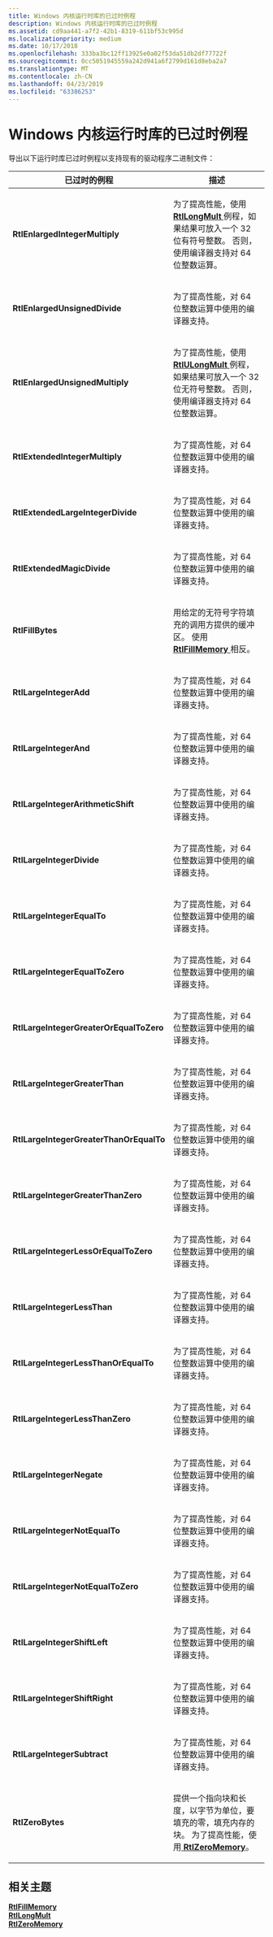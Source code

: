 ```yaml
---
title: Windows 内核运行时库的已过时例程
description: Windows 内核运行时库的已过时例程
ms.assetid: cd9aa441-a7f2-42b1-8319-611bf53c995d
ms.localizationpriority: medium
ms.date: 10/17/2018
ms.openlocfilehash: 333ba3bc12ff13925e0a02f53da51db2df77722f
ms.sourcegitcommit: 0cc5051945559a242d941a6f2799d161d8eba2a7
ms.translationtype: MT
ms.contentlocale: zh-CN
ms.lasthandoff: 04/23/2019
ms.locfileid: "63386253"
---
```

# <a name="windows-kernel-run-time-library-obsolete-routines"></a>Windows 内核运行时库的已过时例程


导出以下运行时库已过时例程以支持现有的驱动程序二进制文件：

<table>
<colgroup>
<col width="50%" />
<col width="50%" />
</colgroup>
<thead>
<tr class="header">
<th>已过时的例程</th>
<th>描述</th>
</tr>
</thead>
<tbody>
<tr class="odd">
<td><strong>RtlEnlargedIntegerMultiply</strong></td>
<td><p>为了提高性能，使用<a href="https://msdn.microsoft.com/library/windows/hardware/hh451490" data-raw-source="[&lt;strong&gt;RtlLongMult&lt;/strong&gt;](https://msdn.microsoft.com/library/windows/hardware/hh451490)"> <strong>RtlLongMult</strong> </a>例程，如果结果可放入一个 32 位有符号整数。 否则，使用编译器支持对 64 位整数运算。</p></td>
</tr>
<tr class="even">
<td><strong>RtlEnlargedUnsignedDivide</strong></td>
<td><p>为了提高性能，对 64 位整数运算中使用的编译器支持。</p></td>
</tr>
<tr class="odd">
<td><strong>RtlEnlargedUnsignedMultiply</strong></td>
<td><p>为了提高性能，使用<a href="https://msdn.microsoft.com/library/windows/hardware/hh451490" data-raw-source="[&lt;strong&gt;RtlULongMult&lt;/strong&gt;](https://msdn.microsoft.com/library/windows/hardware/hh451490)"> <strong>RtlULongMult</strong> </a>例程，如果结果可放入一个 32 位无符号整数。 否则，使用编译器支持对 64 位整数运算。</p></td>
</tr>
<tr class="even">
<td><strong>RtlExtendedIntegerMultiply</strong></td>
<td><p>为了提高性能，对 64 位整数运算中使用的编译器支持。</p></td>
</tr>
<tr class="odd">
<td><strong>RtlExtendedLargeIntegerDivide</strong></td>
<td><p>为了提高性能，对 64 位整数运算中使用的编译器支持。</p></td>
</tr>
<tr class="even">
<td><strong>RtlExtendedMagicDivide</strong></td>
<td><p>为了提高性能，对 64 位整数运算中使用的编译器支持。</p></td>
</tr>
<tr class="odd">
<td><strong>RtlFillBytes</strong></td>
<td><p>用给定的无符号字符填充的调用方提供的缓冲区。 使用<a href="https://msdn.microsoft.com/library/windows/hardware/ff561870" data-raw-source="[&lt;strong&gt;RtlFillMemory&lt;/strong&gt;](https://msdn.microsoft.com/library/windows/hardware/ff561870)"> <strong>RtlFillMemory</strong> </a>相反。</p></td>
</tr>
<tr class="even">
<td><strong>RtlLargeIntegerAdd</strong></td>
<td><p>为了提高性能，对 64 位整数运算中使用的编译器支持。</p></td>
</tr>
<tr class="odd">
<td><strong>RtlLargeIntegerAnd</strong></td>
<td><p>为了提高性能，对 64 位整数运算中使用的编译器支持。</p></td>
</tr>
<tr class="even">
<td><strong>RtlLargeIntegerArithmeticShift</strong></td>
<td><p>为了提高性能，对 64 位整数运算中使用的编译器支持。</p></td>
</tr>
<tr class="odd">
<td><strong>RtlLargeIntegerDivide</strong></td>
<td><p>为了提高性能，对 64 位整数运算中使用的编译器支持。</p></td>
</tr>
<tr class="even">
<td><strong>RtlLargeIntegerEqualTo</strong></td>
<td><p>为了提高性能，对 64 位整数运算中使用的编译器支持。</p></td>
</tr>
<tr class="odd">
<td><strong>RtlLargeIntegerEqualToZero</strong></td>
<td><p>为了提高性能，对 64 位整数运算中使用的编译器支持。</p></td>
</tr>
<tr class="even">
<td><strong>RtlLargeIntegerGreaterOrEqualToZero</strong></td>
<td><p>为了提高性能，对 64 位整数运算中使用的编译器支持。</p></td>
</tr>
<tr class="odd">
<td><strong>RtlLargeIntegerGreaterThan</strong></td>
<td><p>为了提高性能，对 64 位整数运算中使用的编译器支持。</p></td>
</tr>
<tr class="even">
<td><strong>RtlLargeIntegerGreaterThanOrEqualTo</strong></td>
<td><p>为了提高性能，对 64 位整数运算中使用的编译器支持。</p></td>
</tr>
<tr class="odd">
<td><strong>RtlLargeIntegerGreaterThanZero</strong></td>
<td><p>为了提高性能，对 64 位整数运算中使用的编译器支持。</p></td>
</tr>
<tr class="even">
<td><strong>RtlLargeIntegerLessOrEqualToZero</strong></td>
<td><p>为了提高性能，对 64 位整数运算中使用的编译器支持。</p></td>
</tr>
<tr class="odd">
<td><strong>RtlLargeIntegerLessThan</strong></td>
<td><p>为了提高性能，对 64 位整数运算中使用的编译器支持。</p></td>
</tr>
<tr class="even">
<td><strong>RtlLargeIntegerLessThanOrEqualTo</strong></td>
<td><p>为了提高性能，对 64 位整数运算中使用的编译器支持。</p></td>
</tr>
<tr class="odd">
<td><strong>RtlLargeIntegerLessThanZero</strong></td>
<td><p>为了提高性能，对 64 位整数运算中使用的编译器支持。</p></td>
</tr>
<tr class="even">
<td><strong>RtlLargeIntegerNegate</strong></td>
<td><p>为了提高性能，对 64 位整数运算中使用的编译器支持。</p></td>
</tr>
<tr class="odd">
<td><strong>RtlLargeIntegerNotEqualTo</strong></td>
<td><p>为了提高性能，对 64 位整数运算中使用的编译器支持。</p></td>
</tr>
<tr class="even">
<td><strong>RtlLargeIntegerNotEqualToZero</strong></td>
<td><p>为了提高性能，对 64 位整数运算中使用的编译器支持。</p></td>
</tr>
<tr class="odd">
<td><strong>RtlLargeIntegerShiftLeft</strong></td>
<td><p>为了提高性能，对 64 位整数运算中使用的编译器支持。</p></td>
</tr>
<tr class="even">
<td><strong>RtlLargeIntegerShiftRight</strong></td>
<td><p>为了提高性能，对 64 位整数运算中使用的编译器支持。</p></td>
</tr>
<tr class="odd">
<td><strong>RtlLargeIntegerSubtract</strong></td>
<td><p>为了提高性能，对 64 位整数运算中使用的编译器支持。</p></td>
</tr>
<tr class="even">
<td><strong>RtlZeroBytes</strong></td>
<td><p>提供一个指向块和长度，以字节为单位，要填充的零，填充内存的块。 为了提高性能，使用<a href="https://msdn.microsoft.com/library/windows/hardware/ff563610" data-raw-source="[&lt;strong&gt;RtlZeroMemory&lt;/strong&gt;](https://msdn.microsoft.com/library/windows/hardware/ff563610)"> <strong>RtlZeroMemory</strong></a>。</p></td>
</tr>
</tbody>
</table>

 

## <a name="related-topics"></a>相关主题
[**RtlFillMemory**](https://msdn.microsoft.com/library/windows/hardware/ff561870)  
[**RtlLongMult**](https://msdn.microsoft.com/library/windows/hardware/hh451490)  
[**RtlZeroMemory**](https://msdn.microsoft.com/library/windows/hardware/ff563610)  



